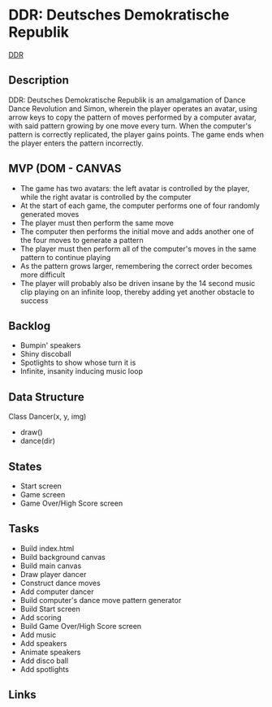 <h1>DDR: Deutsches Demokratische Republik</h1>
<a href="https://johndanaher.github.io/ddr/">DDR</a>
<h2>Description</h2>
<p>DDR: Deutsches Demokratische Republik is an amalgamation of Dance Dance Revolution and Simon,
   wherein the player operates an avatar, using arrow keys to copy the pattern of 
   moves performed by a computer avatar, with said pattern growing by one move every turn.
    When the computer's pattern is correctly replicated, the player gains points. The game ends
  when the player enters the pattern incorrectly. </p>
  <h2>MVP (DOM - CANVAS</h2>
<ul>
<li>The game has two avatars: the left avatar is controlled by the player, while the right avatar is controlled by the computer</li>
<li>At the start of each game, the computer performs one of four randomly generated moves</li>
<li>The player must then perform the same move</li>
<li>The computer then performs the initial move and adds another one of the four moves to generate a pattern</li>
<li>The player must then perform all of the computer's moves in the same pattern to continue playing</li>
<li>As the pattern grows larger, remembering the correct order becomes more difficult</li>
<li>The player will probably also be driven insane by the 14 second music clip playing on an infinite loop, thereby adding yet another obstacle to success</li>
</ul>
<h2>Backlog</h2>
<ul>
  <li>Bumpin' speakers</li>
  <li>Shiny discoball</li>
  <li>Spotlights to show whose turn it is</li>
  <li>Infinite, insanity inducing music loop</li>
</ul>
<h2>Data Structure</h2>
<p>Class Dancer(x, y, img)</p>
<ul>
  <li>draw()</li>
  <li>dance(dir)</li>
</ul>
<h2>States</h2>
<ul>
  <li>Start screen</li>
  <li>Game screen</li>
  <li>Game Over/High Score screen</li>
</ul>
<h2>Tasks</h2>
<ul>
  <li>Build index.html</li>
  <li>Build background canvas</li>
  <li>Build main canvas</li>
  <li>Draw player dancer</li>
  <li>Construct dance moves</li>
  <li>Add computer dancer</li>
  <li>Build computer's dance move pattern generator</li>
  <li>Build Start screen</li>
  <li>Add scoring</li>
  <li>Build Game Over/High Score screen</li>
  <li>Add music</li>
  <li>Add speakers</li>
  <li>Animate speakers</li>
  <li>Add disco ball</li>
  <li>Add spotlights</li>
</ul>
<h2>Links</h2>
<a href="https://trello.com/invite/b/KwnLfONC/ATTI8bbbf316f2c1ed52222a0d10e3590e6e5A0F1CD8/ddr-top-secret-no-gurlz-allowd"></a>
<a href="https://docs.google.com/presentation/d/1_fy20KhN4vEbw_Ga7a-ZojXXh2anJJ_N0l9T2cyf4xg/edit?usp=sharing"></a>
<a href="https://github.com/JohnDanaher/ddr.git"></a>
<a href="https://johndanaher.github.io/ddr/"></a>